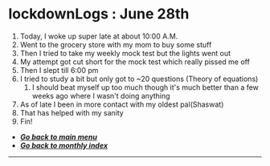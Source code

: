 # lockdownLogs : June 28th

1. Today, I woke up super late at about 10:00 A.M.
2. Went to the grocery store with my mom to buy some stuff
3. Then I tried to take my weekly mock test but the lights went out
4. My attempt got cut short for the mock test which really pissed me off
5. Then I slept till 6:00 pm
6. I tried to study a bit but only got to ~20 questions (Theory of equations)
   1. I should beat myself up too much though it's much better than a few 
   weeks ago where I wasn't doing anything
7. As of late I been in more contact with my oldest pal(Shaswat)
8. That has helped with my sanity
9. Fin!

- [**_Go back to main menu_**](../README.md)
- [**_Go back to monthly index_**](index.md)

---
